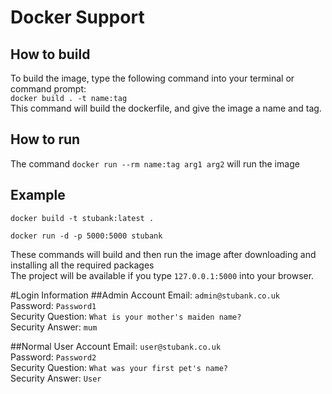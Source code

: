 # Docker Support
## How to build
To build the image, type the following command into your terminal or command prompt:  
`docker build . -t name:tag`  
This command will build the dockerfile, and give the image a name and tag.
## How to run
The command `docker run --rm name:tag arg1 arg2` will run the image

## Example
`docker build -t stubank:latest .`

`docker run -d -p 5000:5000 stubank`

These commands will build and then run the image after downloading and installing all the required packages  
The project will be available if you type `127.0.0.1:5000` into your browser.

#Login Information
##Admin Account
Email: `admin@stubank.co.uk`  
Password: `Password1`  
Security Question: `What is your mother's maiden name?`  
Security Answer: `mum`

##Normal User Account
Email: `user@stubank.co.uk`  
Password: `Password2`  
Security Question: `What was your first pet's name?`  
Security Answer: `User`
